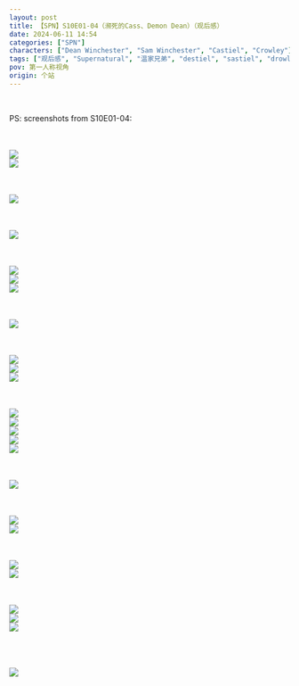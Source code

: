 ```yaml
---
layout: post
title: 【SPN】S10E01-04（濒死的Cass、Demon Dean）（观后感）
date: 2024-06-11 14:54
categories: ["SPN"]
characters: ["Dean Winchester", "Sam Winchester", "Castiel", "Crowley"]
tags: ["观后感", "Supernatural", "温家兄弟", "destiel", "sastiel", "drowley", "crowstiel"]
pov: 第一人称视角
origin: 个站
---
```


<br>

PS: screenshots from S10E01-04:

<br><br>
![](/assets/images/SPN/S10/2024-06-10-SPN-1001-1.jpg)
<br>
![](/assets/images/SPN/S10/2024-06-10-SPN-1001-2.jpg)
<br>

<br><br>
![](/assets/images/SPN/S10/2024-06-10-SPN-1001-3.jpg)
<br>

<br><br>
![](/assets/images/SPN/S10/2024-06-10-SPN-1001-4.jpg)
<br>

<br><br>
![](/assets/images/SPN/S10/2024-06-10-SPN-1001-5.jpg)
<br>
![](/assets/images/SPN/S10/2024-06-10-SPN-1001-6.jpg)
<br>
![](/assets/images/SPN/S10/2024-06-10-SPN-1001-7.jpg)
<br>

<br><br>
![](/assets/images/SPN/S10/2024-06-10-SPN-1002-1.jpg)
<br>

<br><br>
![](/assets/images/SPN/S10/2024-06-10-SPN-1002-2.jpg)
<br>
![](/assets/images/SPN/S10/2024-06-10-SPN-1002-3.jpg)
<br>
![](/assets/images/SPN/S10/2024-06-10-SPN-1002-4.jpg)
<br>

<br><br>
![](/assets/images/SPN/S10/2024-06-10-SPN-1002-5.jpg)
<br>
![](/assets/images/SPN/S10/2024-06-10-SPN-1002-6.jpg)
<br>
![](/assets/images/SPN/S10/2024-06-10-SPN-1002-7.jpg)
<br>
![](/assets/images/SPN/S10/2024-06-10-SPN-1002-9.jpg)
<br>
![](/assets/images/SPN/S10/2024-06-10-SPN-1002-10.jpg)
<br>

<br><br>
![](/assets/images/SPN/S10/2024-06-10-SPN-1002-8.jpg)
<br>

<br><br>
![](/assets/images/SPN/S10/2024-06-11-SPN-1003-1.jpg)
<br>
![](/assets/images/SPN/S10/2024-06-11-SPN-1003-2.jpg)
<br>

<br><br>
![](/assets/images/SPN/S10/2024-06-11-SPN-1003-3.jpg)
<br>
![](/assets/images/SPN/S10/2024-06-11-SPN-1003-4.jpg)
<br>

<br><br>
![](/assets/images/SPN/S10/2024-06-11-SPN-1003-5.jpg)
<br>
![](/assets/images/SPN/S10/2024-06-11-SPN-1003-6.jpg)
<br>
![](/assets/images/SPN/S10/2024-06-11-SPN-1003-7.jpg)
<br>

<br><br>
<br>
![](/assets/images/SPN/S10/2024-06-11-SPN-1004-1.jpg)
